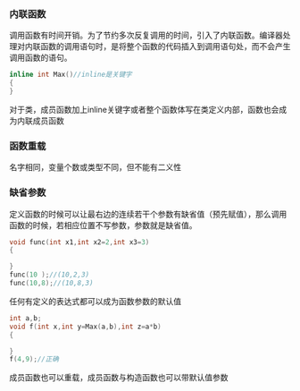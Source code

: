 ### 内联函数

调用函数有时间开销。为了节约多次反复调用的时间，引入了内联函数。编译器处理对内联函数的调用语句时，是将整个函数的代码插入到调用语句处，而不会产生调用函数的语句。

```C++
inline int Max()//inline是关键字
{
}
```

对于类，成员函数加上inline关键字或者整个函数体写在类定义内部，函数也会成为内联成员函数



### 函数重载

名字相同，变量个数或类型不同，但不能有二义性



### 缺省参数

定义函数的时候可以让最右边的连续若干个参数有缺省值（预先赋值），那么调用函数的时候，若相应位置不写参数，参数就是缺省值。

```C++
void func(int x1,int x2=2,int x3=3)
{

}
func(10 );//(10,2,3)
func(10,8);//(10,8,3)
```

任何有定义的表达式都可以成为函数参数的默认值

```C++
int a,b;
void f(int x,int y=Max(a,b),int z=a*b)
{

}
f(4,9);//正确
```

成员函数也可以重载，成员函数与构造函数也可以带默认值参数

